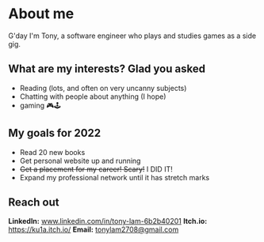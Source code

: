 # About me
G'day I'm Tony, a software engineer who plays and studies games as a side gig.

## What are my interests? Glad you asked
- Reading (lots, and often on very uncanny subjects)
- Chatting with people about anything (I hope)
- gaming 🎮🕹


## My goals for 2022 
- Read 20 new books
- Get personal website up and running
- ~~Get a placement for my career! Scary!~~ I DID IT!
- Expand my professional network until it has stretch marks


## Reach out 
**LinkedIn:** www.linkedin.com/in/tony-lam-6b2b40201
**Itch.io:** https://ku1a.itch.io/
**Email:** tonylam2708@gmail.com
<!---
ku1a/ku1a is a ✨ special ✨ repository because its `README.md` (this file) appears on your GitHub profile.
You can click the Preview link to take a look at your changes.
--->
